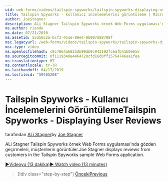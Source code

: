 ```yaml
---
uid: web-forms/videos/tailspin-spyworks/tailspin-spyworks-displaying-user-reviews
title: Tailspin Spyworks - kullanıcı incelemelerini görüntüleme | Microsoft Docs
author: JoeStagner
description: ALi Stagner Tailspin Spyworks örnek Web Forms uygulaması'nda gözden geçirmeleri, müşterilerin görüntüler.
ms.author: riande
ms.date: 07/21/2010
ms.assetid: 55d5652a-bcf3-451e-89e4-8b907d88708f
msc.legacyurl: /web-forms/videos/tailspin-spyworks/tailspin-spyworks-displaying-user-reviews
msc.type: video
ms.openlocfilehash: c8c7864a6825db99db9c942102fc6afb41b0e655
ms.sourcegitcommit: 0f1119340e4464720cfd16d0ff15764746ea1fea
ms.translationtype: MT
ms.contentlocale: tr-TR
ms.lasthandoff: 04/17/2019
ms.locfileid: "59405208"
---
```

# <a name="tailspin-spyworks---displaying-user-reviews"></a><span data-ttu-id="795da-103">Tailspin Spyworks - Kullanıcı İncelemelerini Görüntüleme</span><span class="sxs-lookup"><span data-stu-id="795da-103">Tailspin Spyworks - Displaying User Reviews</span></span>

<span data-ttu-id="795da-104">tarafından [ALi Stagner](https://github.com/JoeStagner)</span><span class="sxs-lookup"><span data-stu-id="795da-104">by [Joe Stagner](https://github.com/JoeStagner)</span></span>

<span data-ttu-id="795da-105">ALi Stagner Tailspin Spyworks örnek Web Forms uygulaması'nda gözden geçirmeleri, müşterilerin görüntüler.</span><span class="sxs-lookup"><span data-stu-id="795da-105">Joe Stagner displays reviews from customers in the Tailspin Spyworks sample Web Forms application.</span></span>

[<span data-ttu-id="795da-106">&#9654;Videoyu (13 dakika)</span><span class="sxs-lookup"><span data-stu-id="795da-106">&#9654; Watch video (13 minutes)</span></span>](https://channel9.msdn.com/Blogs/ASP-NET-Site-Videos/tailspin-spyworks-displaying-user-reviews)

> [!div class="step-by-step"]
> [<span data-ttu-id="795da-107">Önceki</span><span class="sxs-lookup"><span data-stu-id="795da-107">Previous</span></span>](tailspin-spyworks-adding-user-product-reviews.md)
